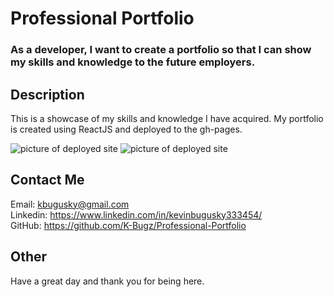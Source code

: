 # Professional Portfolio

### As a developer,  I want to create a portfolio so that I can show my skills and knowledge to the future employers. 

## Description

This is a showcase of my skills and knowledge I have acquired. My portfolio is created using ReactJS and deployed to the gh-pages.

![picture of deployed site](images/rmIMG1.png)
![picture of deployed site](images/rmIMG2.png)

<!-- Links to your social media accounts -->
## Contact Me
Email: kbugusky@gmail.com <br>
Linkedin: https://www.linkedin.com/in/kevinbugusky333454/ <br>
GitHub: https://github.com/K-Bugz/Professional-Portfolio

## Other 

Have a great day and thank you for being here. 
